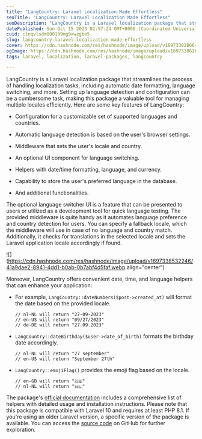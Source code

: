 ```yaml
---
title: "LangCountry: Laravel Localization Made Effortless"
seoTitle: "LangCountry: Laravel Localization Made Effortless"
seoDescription: "LangCountry is a Laravel localization package that streamlines the process of handling localization tasks, including automatic date formatting, language swi"
datePublished: Sun Oct 15 2023 02:57:24 GMT+0000 (Coordinated Universal Time)
cuid: clnqvlsdm000109mg9xwzgbe5
slug: langcountry-laravel-localization-made-effortless
cover: https://cdn.hashnode.com/res/hashnode/image/upload/v1697338286646/58b454a9-8c24-458f-999c-6dcb84888993.png
ogImage: https://cdn.hashnode.com/res/hashnode/image/upload/v1697338626363/2ab715f3-9dd7-46ea-8e83-baf2cbd52d0b.png
tags: laravel, localization, laravel-packages, langcountry

---
```


LangCountry is a Laravel localization package that streamlines the process of handling localization tasks, including automatic date formatting, language switching, and more. Setting up language detection and configuration can be a cumbersome task, making this package a valuable tool for managing multiple locales efficiently. Here are some key features of LangCountry:

* Configuration for a customizable set of supported languages and countries.
    
* Automatic language detection is based on the user's browser settings.
    
* Middleware that sets the user's locale and country.
    
* An optional UI component for language switching.
    
* Helpers with date/time formatting, language, and currency.
    
* Capability to store the user's preferred language in the database.
    
* And additional functionalities.
    

The optional language switcher UI is a feature that can be presented to users or utilized as a development tool for quick language testing. The provided middleware is quite handy as it automates language preference and country detection for users. You can specify a fallback locale, which the middleware will use in case of no language and country match. Additionally, it checks for translations in the selected locale and sets the Laravel application locale accordingly if found.

![](https://cdn.hashnode.com/res/hashnode/image/upload/v1697338532246/41a9dae2-8941-4dd1-b0ab-0b7abf4d5faf.webp align="center")

Moreover, LangCountry offers convenient date, time, and language helpers that can enhance your application:

* For example, `LangCountry::dateNumbers($post->created_at)` will format the date based on the provided locale.
    
    ```basic
    // nl-NL will return "27-09-2023"
    // en-US will return "09/27/2023"
    // de-DE will return "27.09.2023"
    ```
    
* `LangCountry::dateBirthday($user->date_of_birth)` formats the birthday date accordingly.
    
    ```basic
    // nl-NL will return "27 september"
    // en-US will return "September 27th"
    ```
    
* `LangCountry::emojiFlag()` provides the emoji flag based on the locale.
    
    ```basic
    // en-GB will return "🇬🇧"
    // nl-NL will return "🇳🇱"
    ```
    

The package's [official documentation](https://stefro.github.io/laravel-lang-country/) includes a comprehensive list of helpers with detailed usage and installation instructions. Please note that this package is compatible with Laravel 10 and requires at least PHP 8.1. If you're using an older Laravel version, a specific version of the package is available. You can access the [source code](https://github.com/stefro/laravel-lang-country) on GitHub for further exploration.
